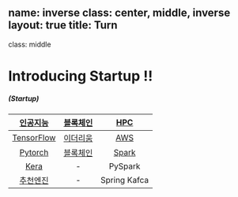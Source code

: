 name: inverse
class: center, middle, inverse
layout: true
title: Turn
---

<!-- *template: gaia -->
<!-- page_number: false -->
class: middle

# Introducing Startup !!
##### (Startup)

|[인공지능](/Lecture/TensorFlow)|[블록체인](/Lecture/TensorFlow)|[HPC](/Lecture/TensorFlow)|
|:--:|:--:|:--:|
|[TensorFlow](/Lecture/TensorFlow)|[이더리움](/Lecture/TensorFlow)|[AWS](/Lecture/TensorFlow)|
|[Pytorch](/Lecture/TensorFlow)|[블록체인](/Lecture/MachineLearning)|[Spark](/Lecture/TensorFlow)|
|[Kera](/Lecture/TensorFlow)|-|PySpark|
|[추천엔진](/Lecture/TensorFlow)|-|Spring Kafca|
